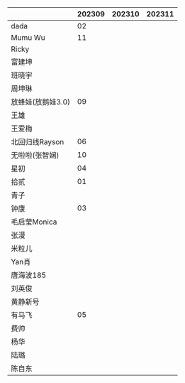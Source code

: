 |                   | 202309 | 202310 | 202311 |
| ----------------- | ------ | ------ | ------ |
| dada              |   02     |        |        |
| Mumu Wu           |   11     |        |        |
| Ricky       |        |        |        |
| 富建坤         |        |        |        |
| 班晓宇            |        |        |        |
| 周坤琳            |        |        |        |
| 放蜂娃(放鹅娃3.0) |   09     |        |        |
| 王雄              |        |        |        |
| 王爱梅            |        |        |        |
| 北回归线Rayson |    06    |        |        |
| 无啦啦(张智娴)     |   10     |        |        |
| 星初          |   04    |        |        |
| 拾贰              |    01    |        |        |
| 青子              |        |        |        |
| 钟康              |  03      |        |        |
| 毛启莹Monica      |        |        |        |
| 张漫            |        |        |        |
| 米粒儿            |        |        |        |
| Yan肖        |        |        |        |
| 唐海波185      |        |        |        |
| 刘英俊            |        |        |        |
| 黄静新号 |  |  |  |
| 有马飞 | 05 |  |  |
| 费帅 |  |  |  |
| 杨华 |  |  |  |
| 陆璐 |  |  |  |
| 陈自东 |  |  |  |